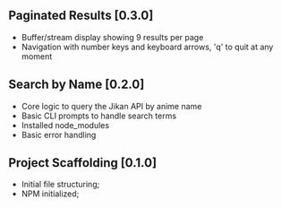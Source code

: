 ## Paginated Results [0.3.0]
- Buffer/stream display showing 9 results per page  
- Navigation with number keys and keyboard arrows, 'q' to quit at any moment

## Search by Name [0.2.0] 
- Core logic to query the Jikan API by anime name  
- Basic CLI prompts to handle search terms
- Installed node_modules
- Basic error handling

## Project Scaffolding [0.1.0]
- Initial file structuring;
- NPM initialized;